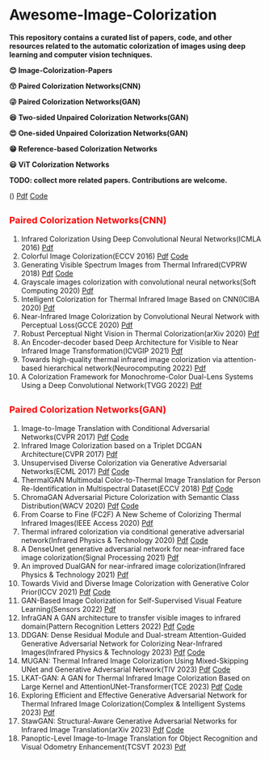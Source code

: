 # Awesome-Image-Colorization
**This repository contains a curated list of papers, code, and other resources related to the automatic colorization of images using deep learning and computer vision techniques.**

**:blush: Image-Colorization-Papers** 

**:kissing_closed_eyes: Paired Colorization Networks(CNN)**

**:stuck_out_tongue_winking_eye: Paired Colorization Networks(GAN)** 

**:satisfied: Two-sided Unpaired Colorization Networks(GAN)** 

**:heart_eyes: One-sided Unpaired Colorization Networks(GAN)** 

**:grin: Reference-based Colorization Networks** 

**:smiley: ViT Colorization Networks**

**TODO: collect more related papers. Contributions are welcome.**

() [Pdf]() [Code]()
## <font color =red size=4>**Paired Colorization Networks(CNN)**</font>
1. Infrared Colorization Using Deep Convolutional Neural Networks(ICMLA 2016) [Pdf](https://arxiv.org/pdf/1604.02245.pdf)
2. Colorful Image Colorization(ECCV 2016) [Pdf](https://arxiv.org/pdf/1603.08511.pdf) [Code](https://github.com/richzhang/colorization) 
3. Generating Visible Spectrum Images from Thermal Infrared(CVPRW 2018) [Pdf](https://openaccess.thecvf.com/content_cvpr_2018_workshops/papers/w21/Berg_Generating_Visible_Spectrum_CVPR_2018_paper.pdf) [Code](https://github.com/amandaberg/TIRcolorization)
4. Grayscale images colorization with convolutional neural networks(Soft Computing 2020) [Pdf](https://link.springer.com/article/10.1007/s00500-020-04711-3)
5. Intelligent Colorization for Thermal Infrared Image Based on CNN(ICIBA 2020) [Pdf](https://ieeexplore.ieee.org/abstract/document/9277116)
6. Near-Infrared Image Colorization by Convolutional Neural Network with Perceptual Loss(GCCE 2020) [Pdf](https://ieeexplore.ieee.org/abstract/document/9291773)
7. Robust Perceptual Night Vision in Thermal Colorization(arXiv 2020) [Pdf](https://arxiv.org/pdf/2003.02204.pdf)
8. An Encoder-decoder based Deep Architecture for Visible to Near Infrared Image Transformation(ICVGIP 2021) [Pdf](https://dl.acm.org/doi/abs/10.1145/3490035.3490288)
9. Towards high-quality thermal infrared image colorization via attention-based hierarchical network(Neurocomputing 2022) [Pdf](https://www.sciencedirect.com/science/article/abs/pii/S0925231222007391)
10. A Colorization Framework for Monochrome-Color Dual-Lens Systems Using a Deep Convolutional Network(TVGG 2022) [Pdf](https://ieeexplore.ieee.org/abstract/document/9188002)

## <font color =red size=4>**Paired Colorization Networks(GAN)**</font>
1. Image-to-Image Translation with Conditional Adversarial Networks(CVPR 2017) [Pdf](https://openaccess.thecvf.com/content_cvpr_2017/papers/Isola_Image-To-Image_Translation_With_CVPR_2017_paper.pdf) [Code](https://github.com/junyanz/pytorch-CycleGAN-and-pix2pix)
2. Infrared Image Colorization based on a Triplet DCGAN Architecture(CVPR 2017) [Pdf](https://openaccess.thecvf.com/content_cvpr_2017_workshops/w3/papers/Suarez_Infrared_Image_Colorization_CVPR_2017_paper.pdf)
3. Unsupervised Diverse Colorization via Generative Adversarial Networks(ECML 2017) [Pdf](https://arxiv.org/pdf/1702.06674.pdf) [Code](https://github.com/ccyyatnet/COLORGAN)
4. ThermalGAN Multimodal Color-to-Thermal Image Translation for Person Re-Identification in Multispectral Dataset(ECCV 2018) [Pdf](https://openaccess.thecvf.com/content_ECCVW_2018/papers/11134/Kniaz_ThermalGAN_Multimodal_Color-to-Thermal_Image_Translation_for_Person_Re-Identification_in_Multispectral_ECCVW_2018_paper.pdf) [Code](https://github.com/vlkniaz/ThermalGAN)
5. ChromaGAN Adversarial Picture Colorization with Semantic Class Distribution(WACV 2020) [Pdf](https://openaccess.thecvf.com/content_WACV_2020/papers/Vitoria_ChromaGAN_Adversarial_Picture_Colorization_with_Semantic_Class_Distribution_WACV_2020_paper.pdf) [Code](https://github.com/pvitoria/ChromaGAN)
6. From Coarse to Fine (FC2F) A New Scheme of Colorizing Thermal Infrared Images(IEEE Access 2020) [Pdf](https://ieeexplore.ieee.org/stamp/stamp.jsp?arnumber=9110564)
7. Thermal infrared colorization via conditional generative adversarial network(Infrared Physics & Technology 2020) [Pdf](https://www.sciencedirect.com/science/article/abs/pii/S1350449519311387) [Code](https://github.com/Kuangxd/TICCGAN)
8. A DenseUnet generative adversarial network for near-infrared face image colorization(Signal Processing 2021) [Pdf](https://www.sciencedirect.com/science/article/abs/pii/S0165168421000463) 
9. An improved DualGAN for near-infrared image colorization(Infrared Physics & Technology 2021) [Pdf](https://www.sciencedirect.com/science/article/abs/pii/S1350449521001365)
10. Towards Vivid and Diverse Image Colorization with Generative Color Prior(ICCV 2021) [Pdf](https://openaccess.thecvf.com/content/ICCV2021/papers/Wu_Towards_Vivid_and_Diverse_Image_Colorization_With_Generative_Color_Prior_ICCV_2021_paper.pdf) [Code](https://github.com/ToTheBeginning/GCP-Colorization)
11. GAN-Based Image Colorization for Self-Supervised Visual Feature Learning(Sensors 2022) [Pdf](https://www.mdpi.com/1424-8220/22/4/1599)
12. InfraGAN A GAN architecture to transfer visible images to infrared domain(Pattern Recognition Letters 2022) [Pdf](https://www.sciencedirect.com/science/article/abs/pii/S0167865522000332) [Code](https://github.com/makifozkanoglu/InfraGAN)
13. DDGAN: Dense Residual Module and Dual-stream Attention-Guided Generative Adversarial Network for Colorizing Near-Infrared Images(Infrared Physics & Technology 2023) [Pdf](https://www.sciencedirect.com/science/article/pii/S1350449523002803) [Code](https://github.com/cyanymore/DDGAN)
14. MUGAN: Thermal Infrared Image Colorization Using Mixed-Skipping UNet and Generative Adversarial Network(TIV 2023) [Pdf](https://ieeexplore.ieee.org/abstract/document/9935274) [Code](https://github.com/HangyingLiao/MUGAN)
15. LKAT-GAN: A GAN for Thermal Infrared Image Colorization Based on Large Kernel and AttentionUNet-Transformer(TCE 2023) [Pdf](https://ieeexplore.ieee.org/abstract/document/10153639) [Code](https://github.com/jinxinhuo/LKAT-GAN)
16. Exploring Efficient and Effective Generative Adversarial Network for Thermal Infrared Image Colorization(Complex & Intelligent Systems 2023) [Pdf](https://link.springer.com/article/10.1007/s40747-023-01079-3)
17. StawGAN: Structural-Aware Generative Adversarial Networks for Infrared Image Translation(arXiv 2023) [Pdf](https://arxiv.org/pdf/2305.10882.pdf) [Code](https://github.com/LuigiSigillo/StawGAN)
18. Panoptic-Level Image-to-Image Translation for Object Recognition and Visual Odometry Enhancement(TCSVT 2023) [Pdf](https://ieeexplore.ieee.org/abstract/document/10159430)
















